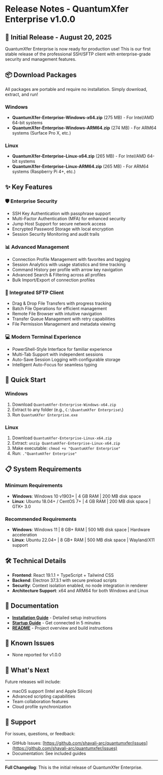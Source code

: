 # Release Notes - QuantumXfer Enterprise v1.0.0

## 🎉 Initial Release - August 20, 2025

QuantumXfer Enterprise is now ready for production use! This is our first stable release of the professional SSH/SFTP client with enterprise-grade security and management features.

## 📦 Download Packages

All packages are portable and require no installation. Simply download, extract, and run!

### Windows
- **QuantumXfer-Enterprise-Windows-x64.zip** (275 MB) - For Intel/AMD 64-bit systems
- **QuantumXfer-Enterprise-Windows-ARM64.zip** (274 MB) - For ARM64 systems (Surface Pro X, etc.)

### Linux
- **QuantumXfer-Enterprise-Linux-x64.zip** (265 MB) - For Intel/AMD 64-bit systems
- **QuantumXfer-Enterprise-Linux-ARM64.zip** (265 MB) - For ARM64 systems (Raspberry Pi 4+, etc.)

## ✨ Key Features

### 🛡️ Enterprise Security
- SSH Key Authentication with passphrase support
- Multi-Factor Authentication (MFA) for enhanced security
- Jump Host Support for secure network access
- Encrypted Password Storage with local encryption
- Session Security Monitoring and audit trails

### 📊 Advanced Management
- Connection Profile Management with favorites and tagging
- Session Analytics with usage statistics and time tracking
- Command History per profile with arrow key navigation
- Advanced Search & Filtering across all profiles
- Bulk Import/Export of connection profiles

### 📁 Integrated SFTP Client
- Drag & Drop File Transfers with progress tracking
- Batch File Operations for efficient management
- Remote File Browser with intuitive navigation
- Transfer Queue Management with retry capabilities
- File Permission Management and metadata viewing

### 💻 Modern Terminal Experience
- PowerShell-Style Interface for familiar experience
- Multi-Tab Support with independent sessions
- Auto-Save Session Logging with configurable storage
- Intelligent Auto-Focus for seamless typing

## 🚀 Quick Start

### Windows
1. Download `QuantumXfer-Enterprise-Windows-x64.zip`
2. Extract to any folder (e.g., `C:\QuantumXfer Enterprise\`)
3. Run `QuantumXfer Enterprise.exe`

### Linux
1. Download `QuantumXfer-Enterprise-Linux-x64.zip`
2. Extract: `unzip QuantumXfer-Enterprise-Linux-x64.zip`
3. Make executable: `chmod +x "QuantumXfer Enterprise"`
4. Run: `."QuantumXfer Enterprise"`

## 📋 System Requirements

### Minimum Requirements
- **Windows**: Windows 10 v1903+ | 4 GB RAM | 200 MB disk space
- **Linux**: Ubuntu 18.04+ / CentOS 7+ | 4 GB RAM | 200 MB disk space | GTK+ 3.0

### Recommended Requirements
- **Windows**: Windows 11 | 8 GB+ RAM | 500 MB disk space | Hardware acceleration
- **Linux**: Ubuntu 22.04+ | 8 GB+ RAM | 500 MB disk space | Wayland/X11 support

## 🛠️ Technical Details

- **Frontend**: React 19.1.1 + TypeScript + Tailwind CSS
- **Backend**: Electron 37.3.1 with secure preload scripts
- **Security**: Context isolation enabled, no node integration in renderer
- **Architecture Support**: x64 and ARM64 for both Windows and Linux

## 📖 Documentation

- **[Installation Guide](INSTALLATION.md)** - Detailed setup instructions
- **[Startup Guide](STARTUP-GUIDE.md)** - Get connected in 5 minutes
- **[README](README.md)** - Project overview and build instructions

## 🐛 Known Issues

- None reported for v1.0.0

## 🔄 What's Next

Future releases will include:
- macOS support (Intel and Apple Silicon)
- Advanced scripting capabilities
- Team collaboration features
- Cloud profile synchronization

## 💬 Support

For issues, questions, or feedback:
- GitHub Issues: [https://github.com/shavali-arc/quantumxfer/issues](https://github.com/shavali-arc/quantumxfer/issues)
- Documentation: See included guides

---

**Full Changelog**: This is the initial release of QuantumXfer Enterprise.
